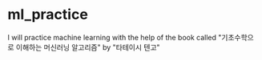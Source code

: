 # ml_practice
I will practice machine learning with the help of the book called "기초수학으로 이해하는 머신러닝 알고리즘" by "타테이시 텐고"
